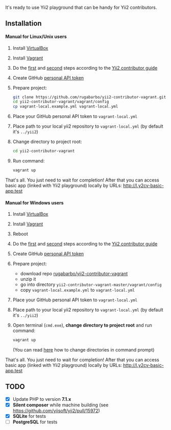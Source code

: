It's ready to use Yii2 playground that can be handy for Yii2 contributors.

Installation
------------

#### Manual for Linux/Unix users

1. Install [VirtualBox](https://www.virtualbox.org/wiki/Downloads)
1. Install [Vagrant](https://www.vagrantup.com/downloads.html)
1. Do the [first](https://github.com/yiisoft/yii2/blob/master/docs/internals/git-workflow.md#1-fork-the-yii-repository-on-github-and-clone-your-fork-to-your-development-environment) 
and [second](https://github.com/yiisoft/yii2/blob/master/docs/internals/git-workflow.md#2-add-the-main-yii-repository-as-an-additional-git-remote-called-upstream)
steps according to the [Yii2 contributor guide](https://github.com/yiisoft/yii2/blob/master/docs/internals/git-workflow.md#git-workflow-for-yii-2-contributors)
1. Create GitHub [personal API token](https://github.com/blog/1509-personal-api-tokens)
1. Prepare project:
   
   ```bash
   git clone https://github.com/rugabarbo/yii2-contributor-vagrant.git
   cd yii2-contributor-vagrant/vagrant/config
   cp vagrant-local.example.yml vagrant-local.yml
   ```
   
1. Place your GitHub personal API token to `vagrant-local.yml`
1. Place path to your local yii2 repository to `vagrant-local.yml` (by default it's `../yii2`)
1. Change directory to project root:

   ```bash
   cd yii2-contributor-vagrant
   ```

1. Run command:

   ```bash
   vagrant up
   ```
   
That's all. You just need to wait for completion! 
After that you can access basic app (linked with Yii2 playground) locally by URLs: http://l.y2cv-basic-app.test
   
#### Manual for Windows users

1. Install [VirtualBox](https://www.virtualbox.org/wiki/Downloads)
1. Install [Vagrant](https://www.vagrantup.com/downloads.html)
1. Reboot
1. Do the [first](https://github.com/yiisoft/yii2/blob/master/docs/internals/git-workflow.md#1-fork-the-yii-repository-on-github-and-clone-your-fork-to-your-development-environment) 
and [second](https://github.com/yiisoft/yii2/blob/master/docs/internals/git-workflow.md#2-add-the-main-yii-repository-as-an-additional-git-remote-called-upstream)
steps according to the [Yii2 contributor guide](https://github.com/yiisoft/yii2/blob/master/docs/internals/git-workflow.md#git-workflow-for-yii-2-contributors)
1. Create GitHub [personal API token](https://github.com/blog/1509-personal-api-tokens)
1. Prepare project:
   * download repo [rugabarbo/yii2-contributor-vagrant](https://github.com/rugabarbo/yii2-contributor-vagrant/archive/master.zip)
   * unzip it
   * go into directory `yii2-contributor-vagrant-master/vagrant/config`
   * copy `vagrant-local.example.yml` to `vagrant-local.yml`

1. Place your GitHub personal API token to `vagrant-local.yml`
1. Place path to your local yii2 repository to `vagrant-local.yml` (by default it's `../yii2`)
1. Open terminal (`cmd.exe`), **change directory to project root** and run command:

   ```bash
   vagrant up
   ```
   
   (You can read [here](http://www.wikihow.com/Change-Directories-in-Command-Prompt) how to change directories in command prompt) 

That's all. You just need to wait for completion! 
After that you can access basic app (linked with Yii2 playground) locally by URLs: http://l.y2cv-basic-app.test

TODO
----

- [x] Update PHP to version **7.1.x**
- [x] **Silent composer** while machine building (see https://github.com/yiisoft/yii2/pull/15972)
- [x] **SQLite** for tests
- [ ] **PostgreSQL** for tests
